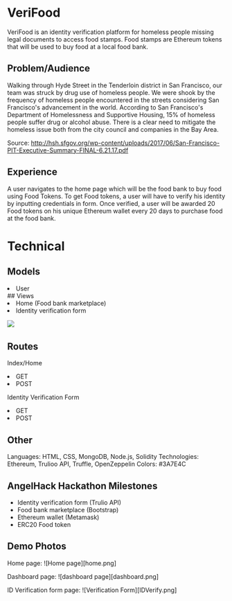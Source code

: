 # VeriFood
VeriFood is an identity verification platform for homeless people missing legal documents to access food stamps. Food stamps are Ethereum tokens that will be used to buy food at a local food bank.
​
## Problem/Audience
Walking through Hyde Street in the Tenderloin district in San Francisco, our team was struck by drug use of homeless people. We were shook by the frequency of homeless people encountered in the streets considering San Francisco's advancement in the world. According to San Francisco's Department of Homelessness and Supportive Housing, 15% of homeless people suffer drug or alcohol abuse. There is a clear need to mitigate the homeless issue both from the city council and companies in the Bay Area.

Source: http://hsh.sfgov.org/wp-content/uploads/2017/06/San-Francisco-PIT-Executive-Summary-FINAL-6.21.17.pdf

## Experience
A user navigates to the home page which will be the food bank to buy food using Food Tokens. To get Food tokens, a user will have to verify his identity by inputting credentials in form. Once verified, a user will be awarded 20 Food tokens on his unique Ethereum wallet every 20 days to purchase food at the food bank.

# Technical
## Models

<li>User</li>
​
## Views
<li>Home (Food bank marketplace)</li>
<li>Identity verification form </li>

![](/Users/yizu/Documents/GitHub/food_coin/img/VeriFood_ProcessFlow.jpg)​

## Routes

Index/Home

<li>GET</li>
<li>POST</li>

Identity Verification Form

<li>GET</li>
<li>POST</li>

## Other

Languages: HTML, CSS, MongoDB, Node.js, Solidity
Technologies: Ethereum, Trulioo API, Truffle, OpenZeppelin
Colors: #3A7E4C
​
## AngelHack Hackathon Milestones
- Identity verification form (Trulio API)
- Food bank marketplace (Bootstrap)
- Ethereum wallet (Metamask)
- ERC20 Food token
​
## Demo Photos

Home page:
![Home page][home.png]

Dashboard page:
![dashboard page][dashboard.png]

ID Verification form page:
![Verification Form][IDVerify.png]

